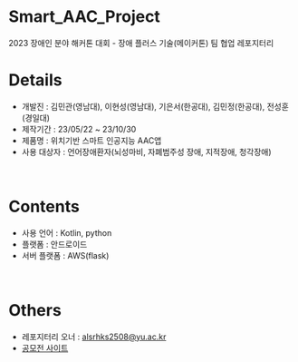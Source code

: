 # Smart_AAC_Project
2023 장애인 분야 해커톤 대회 - 장애 플러스 기술(메이커톤) 팀 협업 레포지터리

# Details
 + 개발진 : 김민관(영남대), 이현성(영남대), 기은서(한공대), 김민정(한공대), 전성훈(경일대)
 + 제작기간 : 23/05/22 ~ 23/10/30
 + 제품명 : 위치기반 스마트 인공지능 AAC앱
 + 사용 대상자 : 언어장애환자(뇌성마비, 자폐범주성 장애, 지적장애, 청각장애)
 
<br>

# Contents
 + 사용 언어 : Kotlin, python
 + 플랫폼 : 안드로이드
 + 서버 플랫폼 : AWS(flask)

 
<br>

 # Others
 + 레포지터리 오너 : alsrhks2508@yu.ac.kr
 + [공모전 사이트](https://www.kfpd.org/51/38)
